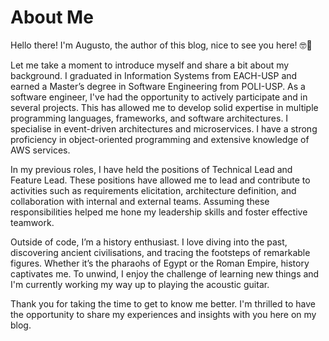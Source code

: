 # About Me

Hello there! I'm Augusto, the author of this blog, nice to see you here! 🤓👋

Let me take a moment to introduce myself and share a bit about my background. I graduated in Information Systems from EACH-USP and earned a Master’s degree in Software Engineering from POLI-USP. As a software engineer, I've had the opportunity to actively participate and in several projects. This has allowed me to develop solid expertise in multiple programming languages, frameworks, and software architectures. I specialise in event-driven architectures and microservices. I have a strong proficiency in object-oriented programming and extensive knowledge of AWS services.

In my previous roles, I have held the positions of Technical Lead and Feature Lead. These positions have allowed me to lead and contribute to activities such as requirements elicitation, architecture definition, and collaboration with internal and external teams. Assuming these responsibilities helped me hone my leadership skills and foster effective teamwork.

Outside of code, I’m a history enthusiast. I love diving into the past, discovering ancient civilisations, and tracing the footsteps of remarkable figures. Whether it’s the pharaohs of Egypt or the Roman Empire, history captivates me. To unwind, I enjoy the challenge of learning new things and I'm currently working my way up to playing the acoustic guitar.

Thank you for taking the time to get to know me better. I'm thrilled to have the opportunity to share my experiences and insights with you here on my blog.
